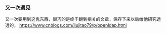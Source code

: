 ### 又一次遇见
又一次要用到这鬼东西，很巧的是终于翻到相关的文章，保存下来以后给他研究透透的。
https://www.cnblogs.com/liujitao79/p/openldap.html